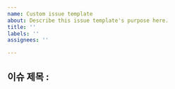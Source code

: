```yaml
---
name: Custom issue template
about: Describe this issue template's purpose here.
title: ''
labels: ''
assignees: ''

---
```


## 이슈 제목 :
